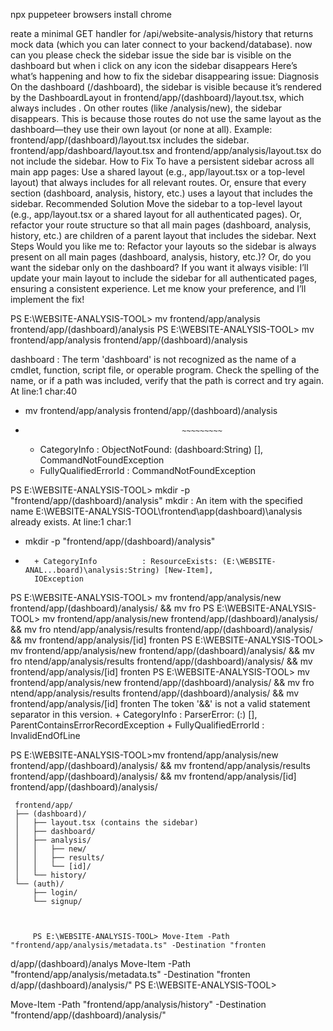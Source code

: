 npx puppeteer browsers install chrome










reate a minimal GET handler for /api/website-analysis/history that returns mock data (which you can later connect to your backend/database).
now can you please check the sidebar issue the side bar is visible on the dashboard but when i click on any icon the sidebar disappears 
Here’s what’s happening and how to fix the sidebar disappearing issue:
Diagnosis
On the dashboard (/dashboard), the sidebar is visible because it’s rendered by the DashboardLayout in frontend/app/(dashboard)/layout.tsx, which always includes <Sidebar />.
On other routes (like /analysis/new), the sidebar disappears. This is because those routes do not use the same layout as the dashboard—they use their own layout (or none at all).
Example:
frontend/app/(dashboard)/layout.tsx includes the sidebar.
frontend/app/dashboard/layout.tsx and frontend/app/analysis/layout.tsx do not include the sidebar.
How to Fix
To have a persistent sidebar across all main app pages:
Use a shared layout (e.g., app/layout.tsx or a top-level layout) that always includes <Sidebar /> for all relevant routes.
Or, ensure that every section (dashboard, analysis, history, etc.) uses a layout that includes the sidebar.
Recommended Solution
Move the sidebar to a top-level layout (e.g., app/layout.tsx or a shared layout for all authenticated pages).
Or, refactor your route structure so that all main pages (dashboard, analysis, history, etc.) are children of a parent layout that includes the sidebar.
Next Steps
Would you like me to:
Refactor your layouts so the sidebar is always present on all main pages (dashboard, analysis, history, etc.)?
Or, do you want the sidebar only on the dashboard?
If you want it always visible:
I’ll update your main layout to include the sidebar for all authenticated pages, ensuring a consistent experience.
Let me know your preference, and I’ll implement the fix!










PS E:\WEBSITE-ANALYSIS-TOOL> mv frontend/app/analysis frontend/app/(dashboard)/analysis
PS E:\WEBSITE-ANALYSIS-TOOL> mv frontend/app/analysis frontend/app/(dashboard)/analysis


























dashboard : The term 'dashboard' is not recognized as the name of a cmdlet, function, script file, 
or operable program. Check the spelling of the name, or if a path was included, verify that the path 
is correct and try again.
At line:1 char:40
+ mv frontend/app/analysis frontend/app/(dashboard)/analysis
+                                        ~~~~~~~~~
    + CategoryInfo          : ObjectNotFound: (dashboard:String) [], CommandNotFoundException
    + FullyQualifiedErrorId : CommandNotFoundException
 
PS E:\WEBSITE-ANALYSIS-TOOL> mkdir -p "frontend/app/(dashboard)/analysis"
mkdir : An item with the specified name E:\WEBSITE-ANALYSIS-TOOL\frontend\app\(dashboard)\analysis 
already exists.
At line:1 char:1
+ mkdir -p "frontend/app/(dashboard)/analysis"
+ ~~~~~~~~~~~~~~~~~~~~~~~~~~~~~~~~~~~~~~~~~~~~
    + CategoryInfo          : ResourceExists: (E:\WEBSITE-ANAL...board)\analysis:String) [New-Item],  
    IOException

PS E:\WEBSITE-ANALYSIS-TOOL> mv frontend/app/analysis/new frontend/app/(dashboard)/analysis/ && mv fro
PS E:\WEBSITE-ANALYSIS-TOOL> mv frontend/app/analysis/new frontend/app/(dashboard)/analysis/ && mv fro
ntend/app/analysis/results frontend/app/(dashboard)/analysis/ && mv frontend/app/analysis/[id] fronten
PS E:\WEBSITE-ANALYSIS-TOOL> mv frontend/app/analysis/new frontend/app/(dashboard)/analysis/ && mv fro
ntend/app/analysis/results frontend/app/(dashboard)/analysis/ && mv frontend/app/analysis/[id] fronten
PS E:\WEBSITE-ANALYSIS-TOOL> mv frontend/app/analysis/new frontend/app/(dashboard)/analysis/ && mv fro
ntend/app/analysis/results frontend/app/(dashboard)/analysis/ && mv frontend/app/analysis/[id] fronten
The token '&&' is not a valid statement separator in this version.
    + CategoryInfo          : ParserError: (:) [], ParentContainsErrorRecordException
    + FullyQualifiedErrorId : InvalidEndOfLine

PS E:\WEBSITE-ANALYSIS-TOOL>mv frontend/app/analysis/new frontend/app/(dashboard)/analysis/ && mv frontend/app/analysis/results frontend/app/(dashboard)/analysis/ && mv frontend/app/analysis/[id] frontend/app/(dashboard)/analysis/

     frontend/app/
     ├── (dashboard)/
     │   ├── layout.tsx (contains the sidebar)
     │   ├── dashboard/
     │   ├── analysis/
     │   │   ├── new/
     │   │   ├── results/
     │   │   └── [id]/
     │   └── history/
     └── (auth)/
         ├── login/
         └── signup/



         PS E:\WEBSITE-ANALYSIS-TOOL> Move-Item -Path "frontend/app/analysis/metadata.ts" -Destination "fronten
d/app/(dashboard)/analys     Move-Item -Path "frontend/app/analysis/metadata.ts" -Destination "fronten
d/app/(dashboard)/analysis/"
PS E:\WEBSITE-ANALYSIS-TOOL>


Move-Item -Path "frontend/app/analysis/history" -Destination "frontend/app/(dashboard)/analysis/"
